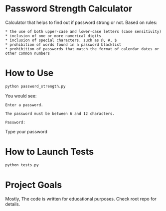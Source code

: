 # Password Strength Calculator

Calculator that helps to find out if password strong or not.
Based on rules:
```
* the use of both upper-case and lower-case letters (case sensitivity)
* inclusion of one or more numerical digits
* inclusion of special characters, such as @, #, $
* prohibition of words found in a password blacklist
* prohibition of passwords that match the format of calendar dates or other common numbers
```

# How to Use
```bash
python password_strength.py
```

You would see:
```
Enter a password.

The password must be between 6 and 12 characters.

Password:
```

Type your password

# How to Launch Tests

```bash
python tests.py
```

# Project Goals

Mostly,
The code is written for educational purposes. Check root repo for details.
